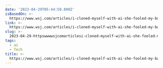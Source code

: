 ```yaml
---
date: '2023-04-29T05:44:50.000Z'
isBasedOn: >-
  https://www.wsj.com/articles/i-cloned-myself-with-ai-she-fooled-my-bank-and-my-family-356bd1a3?mod=hp_lead_pos7
link: >-
  https://www.wsj.com/articles/i-cloned-myself-with-ai-she-fooled-my-bank-and-my-family-356bd1a3?mod=hp_lead_pos7
slug: >-
  2023-04-29-httpswwwwsjcomarticlesi-cloned-myself-with-ai-she-fooled-my-bank-and-my-family-356bd1a3modhpleadpos7
tags:
  - ai
  - Tech
title: >-
  https://www.wsj.com/articles/i-cloned-myself-with-ai-she-fooled-my-bank-and-my-family-356bd1a3?mod=hp_lead_pos7
---
```


